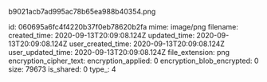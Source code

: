 b9021acb7ad995ac78b65ea988b40354.png

id: 060695a6fc4f4220b37f0eb78620b2fa
mime: image/png
filename: 
created_time: 2020-09-13T20:09:08.124Z
updated_time: 2020-09-13T20:09:08.124Z
user_created_time: 2020-09-13T20:09:08.124Z
user_updated_time: 2020-09-13T20:09:08.124Z
file_extension: png
encryption_cipher_text: 
encryption_applied: 0
encryption_blob_encrypted: 0
size: 79673
is_shared: 0
type_: 4